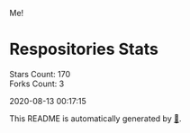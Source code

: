 Me!

# Respositories Stats
Stars Count: 170  
Forks Count: 3

2020-08-13 00:17:15  

This README is automatically generated by [🐰](https://github.com/rnitta/rnitta).
